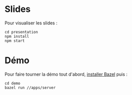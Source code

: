 # Slides

Pour visualiser les slides : 

```
cd presentation
npm install
npm start
```

# Démo

Pour faire tourner la démo tout d'abord, [installer Bazel](https://docs.bazel.build/versions/master/install.html) puis :

```
cd demo
bazel run //apps/server
```